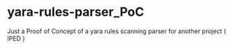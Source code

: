 # yara-rules-parser_PoC
Just a Proof of Concept of a yara rules scanning parser for another project ( IPED )

